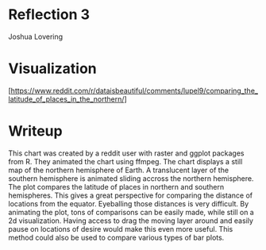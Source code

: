 # Reflection 3
Joshua Lovering

# Visualization
[https://www.reddit.com/r/dataisbeautiful/comments/lupel9/comparing_the_latitude_of_places_in_the_northern/]

# Writeup
This chart was created by a reddit user with raster and ggplot packages from R. They animated the chart using ffmpeg. The chart displays a still map of the northern hemisphere of Earth. A translucent layer of the southern hemisphere is animated sliding accross the northern hemisphere. The plot compares the latitude of places in northern and southern hemispheres. This gives a great perspective for comparing the distance of locations from the equator. Eyeballing those distances is very difficult. 
By animating the plot, tons of comparisons can be easily made, while still on a 2d visualization. Having access to drag the moving layer around and easily pause on locations of desire would make this even more useful. This method could also be used to compare various types of bar plots. 